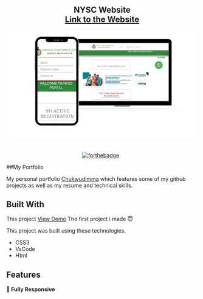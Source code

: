 <h2 align="center">
  NYSC Website <br/>
  <a href=" https://chukwudimma-ani.github.io/Remake-of-NYSC-homePage/" target="_blank">Link to the Website</a>
</h2>
<div align="center">
  <img alt="Demo" src="desktop___web_nysc-removebg-preview.png" />
</div>

<br/>

<center>

[![forthebadge](https://forthebadge.com/images/badges/built-with-love.svg)](https://forthebadge.com) &nbsp;



</center>


##My Portfolio

My personal portfolio <a href="https://chukwudimma.vercel.app/" target="_blank">Chukwudimma</a> which features some of my github projects as well as my resume and technical skills.<br/>

## Built With
 <p >
   This project <a href="https://chukwudimma-ani.github.io/Remake-of-NYSC-homePage/">View Demo</a> The first project i made 😇
 </p>



This project was built using these technologies.


- CSS3
- VsCode
- Html

## Features





**📱 Fully Responsive**



